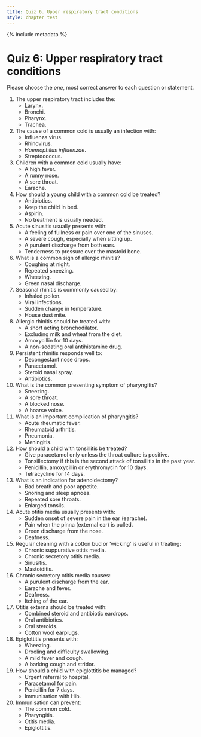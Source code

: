 ```yaml
---
title: Quiz 6. Upper respiratory tract conditions
style: chapter test
---
```


{% include metadata %}

# Quiz 6: Upper respiratory tract conditions

Please choose the *one*, most correct answer to each question or statement.

1.	The upper respiratory tract includes the:
	-	Larynx.
	-	Bronchi.
	+	Pharynx.
	-	Trachea.
2.	The cause of a common cold is usually an infection with:
	-	Influenza virus.
	+	Rhinovirus.
	-	*Haemophilus influenzae*.
	-	Streptococcus.
3.	Children with a common cold usually have:
	-	A high fever.
	+	A runny nose.
	-	A sore throat.
	-	Earache.
4.	How should a young child with a common cold be treated?
	-	Antibiotics.
	-	Keep the child in bed.
	-	Aspirin.
	+	No treatment is usually needed.
5.	Acute sinusitis usually presents with:
	+	A feeling of fullness or pain over one of the sinuses.
	-	A severe cough, especially when sitting up.
	-	A purulent discharge from both ears.
	-	Tenderness to pressure over the mastoid bone.
6.	What is a common sign of allergic rhinitis?
	-	Coughing at night.
	+	Repeated sneezing.
	-	Wheezing.
	-	Green nasal discharge.
7.	Seasonal rhinitis is commonly caused by:
	+	Inhaled pollen.
	-	Viral infections.
	-	Sudden change in temperature.
	-	House dust mite.
8.	Allergic rhinitis should be treated with:
	-	A short acting bronchodilator.
	-	Excluding milk and wheat from the diet.
	-	Amoxycillin for 10 days.
	+	A non-sedating oral antihistamine drug.
9.	Persistent rhinitis responds well to:
	-	Decongestant nose drops.
	-	Paracetamol.
	+	Steroid nasal spray.
	-	Antibiotics.
10.	What is the common presenting symptom of pharyngitis?
	-	Sneezing.
	+	A sore throat.
	-	A blocked nose.
	-	A hoarse voice.
11.	What is an important complication of pharyngitis?
	+	Acute rheumatic fever.
	-	Rheumatoid arthritis.
	-	Pneumonia.
	-	Meningitis.
12.	How should a child with tonsillitis be treated?
	-	Give paracetamol only unless the throat culture is positive.
	-	Tonsillectomy if this is the second attack of tonsillitis in the past year.
	+	Penicillin, amoxycillin or erythromycin for 10 days.
	-	Tetracycline for 14 days.
13.	What is an indication for adenoidectomy?
	-	Bad breath and poor appetite.
	+	Snoring and sleep apnoea.
	-	Repeated sore throats.
	-	Enlarged tonsils.
14.	Acute otitis media usually presents with:
	+	Sudden onset of severe pain in the ear (earache).
	-	Pain when the pinna  (external ear) is pulled.
	-	Green discharge from the nose.
	-	Deafness.
15.	Regular cleaning with a cotton bud or ‘wicking’ is useful in treating:
	+	Chronic suppurative otitis media.
	-	Chronic secretory otitis media.
	-	Sinusitis.
	-	Mastoiditis.
16.	Chronic secretory otitis media causes:
	-	A purulent discharge from the ear.
	-	Earache and fever.
	+	Deafness.
	-	Itching of the ear.
17.	Otitis externa should be treated with:
	+	Combined steroid and antibiotic eardrops.
	-	Oral antibiotics.
	-	Oral steroids.
	-	Cotton wool earplugs.
18.	Epiglottitis presents with:
	-	Wheezing.
	+	Drooling and difficulty swallowing.
	-	A mild fever and cough.
	-	A barking cough and stridor.
19.	How should a child with epiglottitis be managed?
	+	Urgent referral to hospital.
	-	Paracetamol for pain.
	-	Penicillin for 7 days.
	-	Immunisation with Hib.
20.	Immunisation can prevent:
	-	The common cold.
	-	Pharyngitis.
	-	Otitis media.
	+	Epiglottitis.